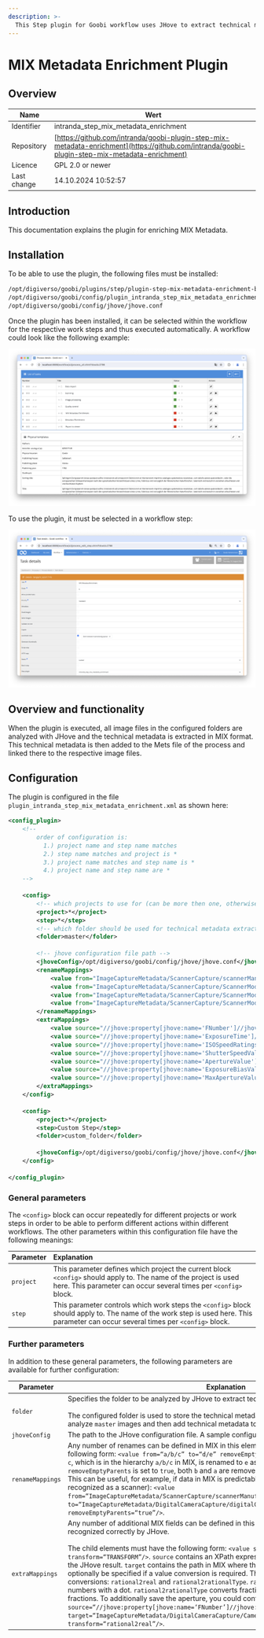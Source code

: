 ```yaml
---
description: >-
  This Step plugin for Goobi workflow uses JHove to extract technical metadata from files and save the results into the METS file of a Goobi process.
---
```


# MIX Metadata Enrichment Plugin

## Overview

Name                     | Wert
-------------------------|-----------
Identifier               | intranda_step_mix_metadata_enrichment
Repository               | [https://github.com/intranda/goobi-plugin-step-mix-metadata-enrichment](https://github.com/intranda/goobi-plugin-step-mix-metadata-enrichment)
Licence              | GPL 2.0 or newer 
Last change    | 14.10.2024 10:52:57


## Introduction
This documentation explains the plugin for enriching MIX Metadata.

## Installation
To be able to use the plugin, the following files must be installed:

```bash
/opt/digiverso/goobi/plugins/step/plugin-step-mix-metadata-enrichment-base.jar
/opt/digiverso/goobi/config/plugin_intranda_step_mix_metadata_enrichment.xml
/opt/digiverso/goobi/config/jhove/jhove.conf
```

Once the plugin has been installed, it can be selected within the workflow for the respective work steps and thus executed automatically. A workflow could look like the following example:

![Example of a workflow structure](images/goobi-plugin-step-mix-metadata-enrichment_screen1_en.png)

To use the plugin, it must be selected in a workflow step:

![Configuration of the workflow step for using the plugin](images/goobi-plugin-step-mix-metadata-enrichment_screen2_en.png)


## Overview and functionality
When the plugin is executed, all image files in the configured folders are analyzed with JHove and the technical metadata is extracted in MIX format.
This technical metadata is then added to the Mets file of the process and linked there to the respective image files.


## Configuration
The plugin is configured in the file `plugin_intranda_step_mix_metadata_enrichment.xml` as shown here:

```xml
<config_plugin>
    <!--
        order of configuration is:
          1.) project name and step name matches
          2.) step name matches and project is *
          3.) project name matches and step name is *
          4.) project name and step name are *
	-->

    <config>
        <!-- which projects to use for (can be more then one, otherwise use *) -->
        <project>*</project>
        <step>*</step>
        <!-- which folder should be used for technical metadata extraction (results are also saved to derivatives in mets) -->
        <folder>master</folder>

        <!-- jhove configuration file path -->
        <jhoveConfig>/opt/digiverso/goobi/config/jhove/jhove.conf</jhoveConfig>
        <renameMappings>
            <value from="ImageCaptureMetadata/ScannerCapture/scannerManufacturer" to="ImageCaptureMetadata/DigitalCameraCapture/digitalCameraManufacturer" removeEmptyParents="true"/>
            <value from="ImageCaptureMetadata/ScannerCapture/ScannerModel/scannerModelName" to="ImageCaptureMetadata/DigitalCameraCapture/DigitalCameraModel/digitalCameraModelName" removeEmptyParents="true"/>
            <value from="ImageCaptureMetadata/ScannerCapture/ScannerModel/scannerModelNumber" to="ImageCaptureMetadata/DigitalCameraCapture/DigitalCameraModel/digitalCameraModelNumber" removeEmptyParents="true"/>
            <value from="ImageCaptureMetadata/ScannerCapture/ScannerModel/scannerModelSerialNo" to="ImageCaptureMetadata/DigitalCameraCapture/DigitalCameraModel/digitalCameraModelSerialNo" removeEmptyParents="true"/>
        </renameMappings>
        <extraMappings>
            <value source="//jhove:property[jhove:name='FNumber']//jhove:value[1]" target="ImageCaptureMetadata/DigitalCameraCapture/CameraCaptureSettings/ImageData/fNumber" transform="rational2real"/>
            <value source="//jhove:property[jhove:name='ExposureTime']//jhove:value[1]" target="ImageCaptureMetadata/DigitalCameraCapture/CameraCaptureSettings/ImageData/exposureTime" transform="rational2real"/>
            <value source="//jhove:property[jhove:name='ISOSpeedRatings']//jhove:value[1]" target="ImageCaptureMetadata/DigitalCameraCapture/CameraCaptureSettings/ImageData/isoSpeedRatings"/>
            <value source="//jhove:property[jhove:name='ShutterSpeedValue']//jhove:value[1]" target="ImageCaptureMetadata/DigitalCameraCapture/CameraCaptureSettings/ImageData/shutterSpeedValue" transform="rational2rationalType"/>
            <value source="//jhove:property[jhove:name='ApertureValue']//jhove:value[1]" target="ImageCaptureMetadata/DigitalCameraCapture/CameraCaptureSettings/ImageData/apertureValue" transform="rational2rationalType"/>
            <value source="//jhove:property[jhove:name='ExposureBiasValue']//jhove:value[1]" target="ImageCaptureMetadata/DigitalCameraCapture/CameraCaptureSettings/ImageData/exposureBiasValue" transform="rational2rationalType"/>
            <value source="//jhove:property[jhove:name='MaxApertureValue']//jhove:value[1]" target="ImageCaptureMetadata/DigitalCameraCapture/CameraCaptureSettings/ImageData/maxApertureValue" transform="rational2rationalType"/>
        </extraMappings>
    </config>

    <config>
        <project>*</project>
        <step>Custom Step</step>
        <folder>custom_folder</folder>

        <jhoveConfig>/opt/digiverso/goobi/config/jhove/jhove.conf</jhoveConfig>
    </config>

</config_plugin>

```

### General parameters 
The `<config>` block can occur repeatedly for different projects or work steps in order to be able to perform different actions within different workflows. The other parameters within this configuration file have the following meanings: 

| Parameter | Explanation | 
| :-------- | :---------- | 
| `project` | This parameter defines which project the current block `<config>` should apply to. The name of the project is used here. This parameter can occur several times per `<config>` block. | 
| `step` | This parameter controls which work steps the `<config>` block should apply to. The name of the work step is used here. This parameter can occur several times per `<config>` block. | 


### Further parameters 
In addition to these general parameters, the following parameters are available for further configuration: 


Parameter               | Explanation
------------------------|------------------------------------
`folder`                | Specifies the folder to be analyzed by JHove to extract technical metadata. <br /><br />The configured folder is used to store the technical metadata in Mets. It is perfectly possible to analyze `master` images and then add technical metadata to derivatives.
`jhoveConfig`           | The path to the JHove configuration file. A sample configuration is included with the plugin.
`renameMappings`        | Any number of renames can be defined in MIX in this element. The child elements must have the following form: `<value from=“a/b/c” to=“d/e” removeEmptyParents=“true\|false”/>` The element `c`, which is in the hierarchy `a/b/c` in MIX, is renamed to `e` as a child element of `d`. If `removeEmptyParents` is set to `true`, both `b` and `a` are removed if they have no further child elements. This can be useful, for example, if data in MIX is predictably in the wrong fields (camera is recognized as a scanner): `<value from=“ImageCaptureMetadata/ScannerCapture/scannerManufacturer” to=“ImageCaptureMetadata/DigitalCameraCapture/digitalCameraManufacturer” removeEmptyParents=“true”/>`. 
`extraMappings`         | Any number of additional MIX fields can be defined in this element, which are not automatically recognized correctly by JHove.<br /><br />The child elements must have the following form: `<value source=“//some/xpath” target=“a/b/c” transform=“TRANSFORM”/>`. `source` contains an XPath expression for a value that can be found in the JHove result. `target` contains the path in MIX where the value is to be stored. `transform` can optionally be specified if a value conversion is required. There are currently two possible conversions: `rational2real` and `rational2rationalType`. `rational2real` converts fractions into numbers with a dot. `rational2rationalType` converts fractions into a special MIX type for fractions. To additionally save the aperture, you could configure something like this: `<value source=“//jhove:property[jhove:name=‘FNumber’]//jhove:value[1]” target=“ImageCaptureMetadata/DigitalCameraCapture/CameraCaptureSettings/ImageData/fNumber” transform=“rational2real”/>`.